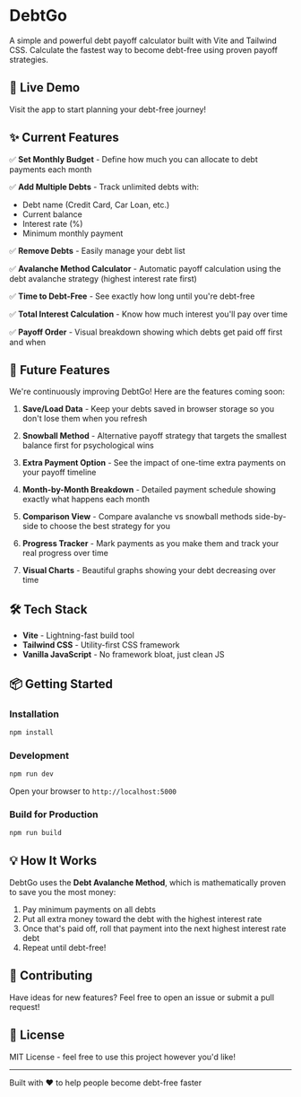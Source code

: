 # DebtGo

A simple and powerful debt payoff calculator built with Vite and Tailwind CSS. Calculate the fastest way to become debt-free using proven payoff strategies.

## 🚀 Live Demo

Visit the app to start planning your debt-free journey!

## ✨ Current Features

✅ **Set Monthly Budget** - Define how much you can allocate to debt payments each month

✅ **Add Multiple Debts** - Track unlimited debts with:
  - Debt name (Credit Card, Car Loan, etc.)
  - Current balance
  - Interest rate (%)
  - Minimum monthly payment

✅ **Remove Debts** - Easily manage your debt list

✅ **Avalanche Method Calculator** - Automatic payoff calculation using the debt avalanche strategy (highest interest rate first)

✅ **Time to Debt-Free** - See exactly how long until you're debt-free

✅ **Total Interest Calculation** - Know how much interest you'll pay over time

✅ **Payoff Order** - Visual breakdown showing which debts get paid off first and when

## 🔮 Future Features

We're continuously improving DebtGo! Here are the features coming soon:

1. **Save/Load Data** - Keep your debts saved in browser storage so you don't lose them when you refresh

2. **Snowball Method** - Alternative payoff strategy that targets the smallest balance first for psychological wins

3. **Extra Payment Option** - See the impact of one-time extra payments on your payoff timeline

4. **Month-by-Month Breakdown** - Detailed payment schedule showing exactly what happens each month

5. **Comparison View** - Compare avalanche vs snowball methods side-by-side to choose the best strategy for you

6. **Progress Tracker** - Mark payments as you make them and track your real progress over time

7. **Visual Charts** - Beautiful graphs showing your debt decreasing over time

## 🛠️ Tech Stack

- **Vite** - Lightning-fast build tool
- **Tailwind CSS** - Utility-first CSS framework
- **Vanilla JavaScript** - No framework bloat, just clean JS

## 📦 Getting Started

### Installation

```bash
npm install
```

### Development

```bash
npm run dev
```

Open your browser to `http://localhost:5000`

### Build for Production

```bash
npm run build
```

## 💡 How It Works

DebtGo uses the **Debt Avalanche Method**, which is mathematically proven to save you the most money:

1. Pay minimum payments on all debts
2. Put all extra money toward the debt with the highest interest rate
3. Once that's paid off, roll that payment into the next highest interest rate debt
4. Repeat until debt-free!

## 🤝 Contributing

Have ideas for new features? Feel free to open an issue or submit a pull request!

## 📄 License

MIT License - feel free to use this project however you'd like!

---

Built with ❤️ to help people become debt-free faster
